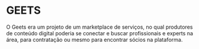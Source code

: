# GEETS

O Geets era um projeto de um marketplace de serviços, no qual produtores de conteúdo digital poderia se conectar e buscar profissionais e experts na área, para contratação ou mesmo para encontrar sócios na plataforma.
